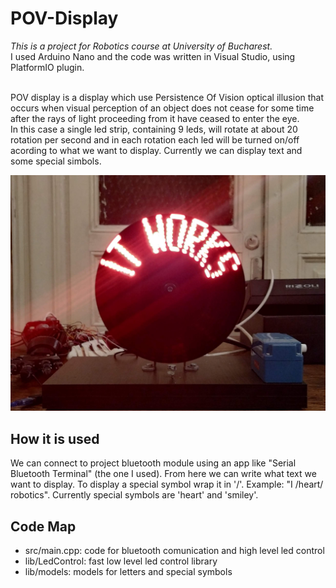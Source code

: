 # POV-Display
_This is a project for Robotics course at University of Bucharest._<br>
I used Arduino Nano and the code was written in Visual Studio, using PlatformIO plugin. <br><br>

POV display is a display which use Persistence Of Vision optical illusion that occurs when visual perception of an object does not cease for some time after the rays of light proceeding from it have ceased to enter the eye.<br>
In this case a single led strip, containing 9 leds, will rotate at about 20 rotation per second and in each rotation each led will be turned on/off acording to what we want to display. 
Currently we can display text and some special simbols.

<img src="images/front_view.jpg">

## How it is used
We can connect to project bluetooth module using an app like "Serial Bluetooth Terminal" (the one I used). From here we can write what text we want to display. To display a special symbol wrap it in '/'. Example: "I /heart/ robotics". Currently special symbols are 'heart' and 'smiley'.

## Code Map
* src/main.cpp: code for bluetooth comunication and high level led control
* lib/LedControl: fast low level led control library
* lib/models: models for letters and special symbols
